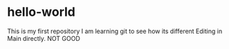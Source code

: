 # hello-world
This is my first repository
I am learning git to see how its different
Editing in Main directly. NOT GOOD

